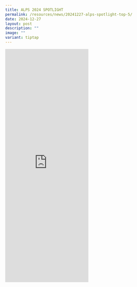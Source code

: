 ```yaml
---
title: ALPS 2024 SPOTLIGHT
permalink: /resources/news/20241227-alps-spotlight-top-5/
date: 2024-12-27
layout: post
description: ""
image: ""
variant: tiptap
---
```

<div class="iframe-wrapper">
<iframe style="border:none;overflow:hidden" height="750" width="267" allowfullscreen="true" frameborder="0" src="https://www.facebook.com/plugins/video.php?height=476&amp;href=https%3A%2F%2Fwww.facebook.com%2Falpshealthcaresupplychain%2Fvideos%2F1769070307208130%2F&amp;show_text=true&amp;width=267&amp;t=0"></iframe>
</div>
<p></p>